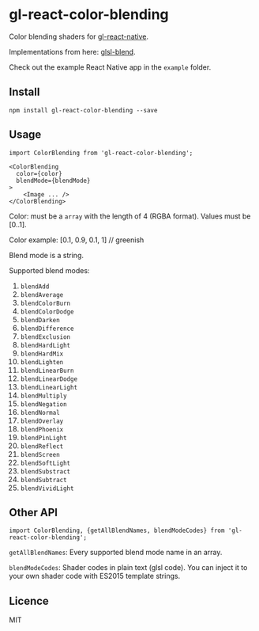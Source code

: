 # gl-react-color-blending

Color blending shaders for [gl-react-native](https://github.com/ProjectSeptemberInc/gl-react-native).

Implementations from here: [glsl-blend](https://github.com/jamieowen/glsl-blend).

Check out the example React Native app in the `example` folder.

## Install

`npm install gl-react-color-blending --save`

## Usage

```
import ColorBlending from 'gl-react-color-blending';
```

```
<ColorBlending
  color={color}
  blendMode={blendMode}
>
    <Image ... />
</ColorBlending>
```

Color: must be a `array` with the length of 4 (RGBA format). Values must be [0..1].

Color example: [0.1, 0.9, 0.1, 1] // greenish

Blend mode is a string.

Supported blend modes:
1. `blendAdd`
2. `blendAverage`
3. `blendColorBurn`
4. `blendColorDodge`
5. `blendDarken`
6. `blendDifference`
7. `blendExclusion`
8. `blendHardLight`
9. `blendHardMix`
10. `blendLighten`
11. `blendLinearBurn`
12. `blendLinearDodge`
13. `blendLinearLight`
14. `blendMultiply`
15. `blendNegation`
16. `blendNormal`
17. `blendOverlay`
18. `blendPhoenix`
19. `blendPinLight`
20. `blendReflect`
21. `blendScreen`
22. `blendSoftLight`
23. `blendSubstract`
24. `blendSubtract`
25. `blendVividLight`

## Other API

`import ColorBlending, {getAllBlendNames, blendModeCodes} from 'gl-react-color-blending';`

`getAllBlendNames`: Every supported blend mode name in an array.

`blendModeCodes`: Shader codes in plain text (glsl code). You can inject it to your own shader code with ES2015 template strings.

## Licence

MIT
